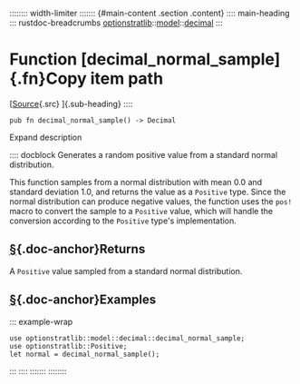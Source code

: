 :::::::: width-limiter
::::::: {#main-content .section .content}
:::: main-heading
::: rustdoc-breadcrumbs
[optionstratlib](../../index.html)::[model](../index.html)::[decimal](index.html)
:::

# Function [decimal_normal_sample]{.fn}Copy item path

[[Source](../../../src/optionstratlib/model/decimal.rs.html#308-312){.src}
]{.sub-heading}
::::

``` {.rust .item-decl}
pub fn decimal_normal_sample() -> Decimal
```

Expand description

:::: docblock
Generates a random positive value from a standard normal distribution.

This function samples from a normal distribution with mean 0.0 and
standard deviation 1.0, and returns the value as a `Positive` type.
Since the normal distribution can produce negative values, the function
uses the `pos!` macro to convert the sample to a `Positive` value, which
will handle the conversion according to the `Positive` type's
implementation.

## [§](#returns){.doc-anchor}Returns

A `Positive` value sampled from a standard normal distribution.

## [§](#examples){.doc-anchor}Examples

::: example-wrap
``` {.rust .rust-example-rendered}
use optionstratlib::model::decimal::decimal_normal_sample;
use optionstratlib::Positive;
let normal = decimal_normal_sample();
```
:::
::::
:::::::
::::::::

